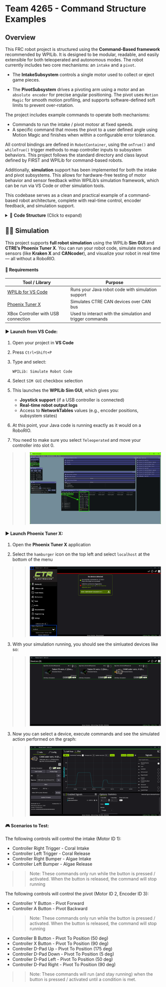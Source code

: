 # Team 4265 - Command Structure Examples

## Overview

This FRC robot project is structured using the **Command-Based framework** recommended by WPILib. It is designed to be modular, readable, and easily extensible for both teleoperated and autonomous modes. The robot currently includes two core mechanisms: an `intake` and a `pivot`.

- The **IntakeSubsystem** controls a single motor used to collect or eject game pieces.

- The **PivotSubsystem** drives a pivoting arm using a motor and an `absolute encoder` for precise angular positioning. The pivot uses `Motion Magic` for smooth motion profiling, and supports software-defined soft limits to prevent over-rotation.

The project includes example commands to operate both mechanisms:

- Commands to run the intake / pivot motosr at fixed speeds.
- A specific command that moves the pivot to a user defined angle using Motion Magic and finishes when within a configurable error tolerance.

All control bindings are defined in `RobotContainer`, using the `onTrue()` and `whileTrue()` trigger methods to map controller inputs to subsystem behaviors. This project follows the standard directory and class layout defined by FIRST and WPILib for command-based robots.

Additionally, **simulation** support has been implemented for both the intake and pivot subsystems. This allows for hardware-free testing of motor behavior and sensor feedback within WPILib’s simulation framework, which can be run via VS Code or other simulation tools.

This codebase serves as a clean and practical example of a command-based robot architecture, complete with real-time control, encoder feedback, and simulation support.

<details>
  <summary>📁 <strong>Code Structure</strong> (Click to expand)</summary>

#### 📄 **Key Files**

##### `Main.java`

* **Purpose**: Entry point for the program.
* **Details**: Contains the `main()` method that starts the robot using WPILib’s `RobotBase.startRobot()`. You typically won’t need to modify this.

##### `Robot.java`

* **Purpose**: Controls the robot's mode transitions and periodic updates.
* **Details**: Defines methods like `robotInit()`, `teleopPeriodic()`, and `autonomousInit()`. Delegates actual logic to `RobotContainer` and the CommandScheduler.

##### `RobotContainer.java`

* **Purpose**: Central wiring for your robot’s components.
* **Details**: Instantiates subsystems, commands, and controller bindings. Returns the autonomous command during auto mode. Keeps setup code organized and separate from runtime logic.

---

#### 📁 **Key Folders**

##### `/actors/subsystems`

* **Purpose**: Encapsulates control of specific robot mechanisms.
* **Details**: Each subsystem class (e.g. `Intake`, `Pivot`) manages motors, encoders, and control logic for one part of the robot. Exposes public methods used by commands (like `acquireCoral()` or `moveToPosition(double degrees)`).

##### `/commands`

* **Purpose**: Defines robot behaviors using subsystems.
* **Details**: Each command implements a task or behavior (e.g. `PivotToPositionCommand`). Commands use `initialize()`, `execute()`, `end()`, and `isFinished()` to control the robot in response to driver input or autonomous instructions.

##### `/utils`

* **Purpose**: Stores shared utility classes and helper functions.
* **Details**: May include math helpers, logging utilities, custom PID wrappers, or unit converters. Keeps common logic centralized and reusable across subsystems and commands.

</details>

## 🧑‍💻 Simulation

This project supports **full robot simulation** using the WPILib **Sim GUI** and **CTRE’s Phoenix Tuner X**. You can run your robot code, simulate motors and sensors (like **Kraken X** and **CANcoder**), and visualize your robot in real time — all without a RoboRIO.

#### 🧰 Requirements

| Tool / Library                                                        | Purpose                                              |
| --------------------------------------------------------------------- | ---------------------------------------------------- |
| [WPILib for VS Code](https://docs.wpilib.org/en/stable/docs/zero-to-robot/step-2/wpilib-setup.html#wpilib-installation-guide)                         | Runs your Java robot code with simulation support    |
| [Phoenix Tuner X](https://v6.docs.ctr-electronics.com/en/stable/docs/tuner/index.html) | Simulates CTRE CAN devices over CAN bus              |
| XBox Controller with USB connection | Used to interact with the simulation and trigger commands              |

#### ▶️ Launch from VS Code:

1. Open your project in **VS Code**

2. Press `Ctrl+Shift+P`

3. Type and select:

   ```
   WPILib: Simulate Robot Code
   ```

4. Select `SIM GUI` checkbox selection

5. This launches the **WPILib Sim GUI**, which gives you:

   * **Joystick support** (if a USB controller is connected)
   * **Real-time robot output logs**
   * Access to **NetworkTables** values (e.g., encoder positions, subsystem states)

6. At this point, your Java code is running exactly as it would on a RoboRIO.
7. You need to make sure you select `Teleoperated` and move your controller into slot 0. 

>> ![Simulation GUI screenshot](README_Pictures/sim_gui.png "WPILib Simulation GUI")

#### ▶️ Launch Phoenix Tuner X:

1. Open the **Phoenix Tuner X** application

2. Select the `hamburger` icon on the top left and select `localhost` at the bottom of the menu

>> ![Simulation GUI screenshot](README_Pictures/phoenix_tuner_x_gui.png "Phoenix Tuner X GUI")

3. With your simulation running, you should see the simluated devices like so:

>> ![Simulation GUI screenshot 2](README_Pictures/phoenix_tuner_x_gui_2.png "Phoenix Tuner X GUI 2")

3. Now you can select a device, execute commands and see the simulated action performed on the graph:

>> ![Simulation GUI screenshot 3](README_Pictures/phoenix_tuner_x_gui_3.png "Phoenix Tuner X GUI 3")

#### 🎮 Scenarios to Test:

The following controls will control the intake (Motor ID 1):
   - Controller Right Trigger - Coral Intake
   - Controller Left Trigger - Coral Release
   - Controller Right Bumper - Algae Intake
   - Controller Left Bumper - Algae Release

   >> Note: These commands only run while the button is pressed / activated. When the button is released,
   the command will stop running

The following controls will control the pivot (Motor ID 2, Encoder ID 3):
   - Controller Y Button - Pivot Forward
   - Controller A Button - Pivot Backward

   >> Note: These commands only run while the button is pressed / activated. When the button is released,
   the command will stop running

   - Controller B Button - Pivot To Position (50 deg)
   - Controller X Button - Pivot To Position (90 deg)
   - Controller D-Pad Up - Pivot To Position (175 deg)
   - Controller D-Pad Down - Pivot To Position (5 deg)
   - Controller D-Pad Left - Pivot To Position (50 deg)
   - Controller D-Pad Right - Pivot To Position (90 deg)

   >> Note: These commands will run (and stay running) when the button is pressed / activated until a condition is met.